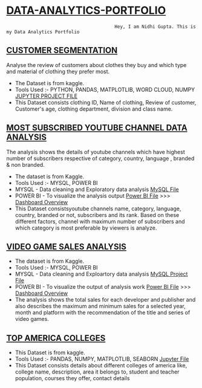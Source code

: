   # [DATA-ANALYTICS-PORTFOLIO](https://github.com/nidhigupta13/DATA-ANALYTICS-PORTFOLIO)                                   
                                            Hey, I am Nidhi Gupta. This is my Data Analytics Portfolio
 
 
## [CUSTOMER SEGMENTATION](https://github.com/nidhigupta13/DATA-ANALYTICS-PORTFOLIO/tree/main/Customer%20Segmentation)
  Analyse the review of customers about clothes they buy and which type and material of clothing they prefer most.

   * The Dataset is from kaggle.
   * Tools Used :- PYTHON, PANDAS, MATPLOTLIB, WORD CLOUD, NUMPY  [JUPYTER PROJECT FILE](https://github.com/nidhigupta13/DATA-ANALYTICS-PORTFOLIO/blob/main/Customer%20Segmentation/Customer%20Segmentation.ipynb)
   * This Dataset consists clothing ID, Name of clothing, Review of customer, Customer's age, clothing department, division and class name.
   
                                            
## [MOST SUBSCRIBED YOUTUBE CHANNEL DATA ANALYSIS](https://github.com/nidhigupta13/DATA-ANALYTICS-PORTFOLIO/tree/main/Most%20Subscribed%20YouTube%20Channel)
 The analysis shows the details of youtube channels which have highest number of subscribers respective of category, country, language , branded & non branded.
 
   * The dataset is from Kaggle.
   * Tools Used :- MYSQL, POWER BI
   * MYSQL - Data cleaning and Exploratory data analysis [MySQL File](https://github.com/nidhigupta13/DATA-ANALYTICS-PORTFOLIO/blob/main/Most%20Subscribed%20YouTube%20Channel/Most%20Subscribed%20Youtube%20Channels.sql) 
   * POWER BI - To visualize the analysis output [Power BI File](https://github.com/nidhigupta13/DATA-ANALYTICS-PORTFOLIO/blob/main/Most%20Subscribed%20YouTube%20Channel/Most%20subscribed%20youtube%20channels%20visualization.pbix) >>> [Dashboard Overview](https://github.com/nidhigupta13/DATA-ANALYTICS-PORTFOLIO/blob/main/Most%20Subscribed%20YouTube%20Channel/Dashboard.png)               
   * This Dataset consistsyoutube channels name, category, language, country, branded or not, subscribers and its rank. Based on these different factors, channel with     maximum number of subscribers and which category is most preferable by viewers is analyze.
                                                   
                                                  


## [VIDEO GAME SALES ANALYSIS](https://github.com/nidhigupta13/DATA-ANALYTICS-PORTFOLIO/tree/main/Video%20Games%20Sales%20Data%20Analysis)
      
   * The dataset is from Kaggle.
   * Tools Used :- MYSQL, POWER BI
   * MYSQL - Data cleaning and Exploartory data analysis [MySQL Project File](https://github.com/nidhigupta13/DATA-ANALYTICS-PORTFOLIO/blob/main/Video%20Games%20Sales%20Data%20Analysis/Clean%20data%20(bets%20selling%20video%20games).sql) 
   * POWER BI - To visualize the output of analysis work [Power BI File](https://github.com/nidhigupta13/DATA-ANALYTICS-PORTFOLIO/blob/main/Video%20Games%20Sales%20Data%20Analysis/Video_Game_Sales_Analysis.pbix) >>> 
                                                     [Dashboard Overview](https://github.com/nidhigupta13/DATA-ANALYTICS-PORTFOLIO/blob/main/Video%20Games%20Sales%20Data%20Analysis/Video_game_sales_Dashboard.png)
   * The analysis shows the total sales for each developer and publisher and 
  also describes the maximum and minimum sales for a selected year, month and platform with   the recommendation of the title and series of video games. 
   
      
    
## [TOP AMERICA COLLEGES](https://github.com/nidhigupta13/DATA-ANALYTICS-PORTFOLIO/tree/main/Top%20America%20Colleges)
   * This Dataset is from kaggle.
   * Tools Used :- PANDAS, NUMPY, MATPLOTLIB, SEABORN [Jupyter File](https://github.com/nidhigupta13/DATA-ANALYTICS-PORTFOLIO/blob/main/Top%20America%20Colleges/Top%20America%20Colleges%20Data%20Analysis.ipynb)
   * This Dataset consists details about different colleges of america like, college name, description, area it belongs to, student and teacher population, courses they offer, contact details
   
   

 
    


      
